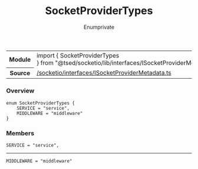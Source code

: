 
<header class="symbol-info-header"><h1 id="socketprovidertypes">SocketProviderTypes</h1><label class="symbol-info-type-label enum">Enum</label><label class="api-type-label private" title="private">private</label></header>
<!-- summary -->
<section class="symbol-info"><table class="is-full-width"><tbody><tr><th>Module</th><td><div class="lang-typescript"><span class="token keyword">import</span> { SocketProviderTypes }&nbsp;<span class="token keyword">from</span>&nbsp;<span class="token string">"@tsed/socketio/lib/interfaces/ISocketProviderMetadata"</span></div></td></tr><tr><th>Source</th><td><a href="https://github.com/Romakita/ts-express-decorators/blob/v4.30.1/src//socketio/interfaces/ISocketProviderMetadata.ts#L0-L0">/socketio/interfaces/ISocketProviderMetadata.ts</a></td></tr></tbody></table></section>
<!-- overview -->


### Overview


<pre><code class="typescript-lang ">enum SocketProviderTypes <span class="token punctuation">{</span>
    SERVICE = "service"<span class="token punctuation">,</span>
    MIDDLEWARE = "middleware"
<span class="token punctuation">}</span></code></pre>


<!-- Parameters -->

<!-- Description -->

<!-- Members -->







### Members



<div class="method-overview">
<pre><code class="typescript-lang ">SERVICE = "service"<span class="token punctuation">,</span></code></pre>
</div>




<hr/>



<div class="method-overview">
<pre><code class="typescript-lang ">MIDDLEWARE = "middleware"</code></pre>
</div>








